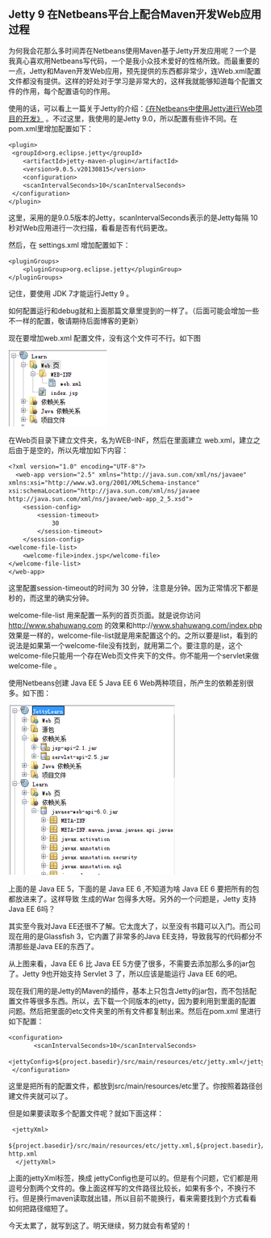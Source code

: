 ## Jetty 9 在Netbeans平台上配合Maven开发Web应用过程

为何我会花那么多时间弄在Netbeans使用Maven基于Jetty开发应用呢？一个是我真心喜欢用Netbeans写代码，一个是我小众技术爱好的性格所致。而最重要的一点，Jetty和Maven开发Web应用，预先提供的东西都非常少，连Web.xml配置文件都没有提供。这样的好处对于学习是非常大的，这样我就能够知道每个配置文件的作用，每个配置语句的作用。

使用的话，可以看上一篇关于Jetty的介绍：[《在Netbeans中使用Jetty进行Web项目的开发》](http://www.shahuwang.com/2013/08/26/%e5%9c%a8netbeans%e4%b8%ad%e4%bd%bf%e7%94%a8jetty%e8%bf%9b%e8%a1%8cweb%e9%a1%b9%e7%9b%ae%e7%9a%84%e5%bc%80%e5%8f%91.html) 。不过这里，我使用的是Jetty 9.0，所以配置有些许不同。在pom.xml里增加配置如下：

    <plugin>
     <groupId>org.eclipse.jetty</groupId>
        <artifactId>jetty-maven-plugin</artifactId>
        <version>9.0.5.v20130815</version>
        <configuration>
        <scanIntervalSeconds>10</scanIntervalSeconds>
     </configuration>
    </plugin>

这里，采用的是9.0.5版本的Jetty，scanIntervalSeconds表示的是Jetty每隔 10 秒对Web应用进行一次扫描，看看是否有代码更改。

然后，在 settings.xml 增加配置如下：

    <pluginGroups>
        <pluginGroup>org.eclipse.jetty</pluginGroup>
    </pluginGroups>

记住，要使用 JDK 7才能运行Jetty 9 。

如何配置运行和debug就和上面那篇文章里提到的一样了。（后面可能会增加一些不一样的配置，敬请期待后面博客的更新）

现在要增加web.xml 配置文件，没有这个文件可不行。如下图

 ![web.xml](img/9.png)

在Web页目录下建立文件夹，名为WEB-INF，然后在里面建立 web.xml，建立之后由于是空的，所以先增加如下内容：

    <?xml version="1.0" encoding="UTF-8"?>
      <web-app version="2.5" xmlns="http://java.sun.com/xml/ns/javaee" xmlns:xsi="http://www.w3.org/2001/XMLSchema-instance" xsi:schemaLocation="http://java.sun.com/xml/ns/javaee http://java.sun.com/xml/ns/javaee/web-app_2_5.xsd">
        <session-config>
            <session-timeout>
                30
            </session-timeout>
        </session-config>
    <welcome-file-list>
        <welcome-file>index.jsp</welcome-file>
    </welcome-file-list>
    </web-app>
 

这里配置session-timeout的时间为 30 分钟，注意是分钟。因为正常情况下都是秒的，而这里的确实分钟。

welcome-file-list 用来配置一系列的首页页面。就是说你访问 http://www.shahuwang.com 的效果和http://www.shahuwang.com/index.php 效果是一样的，welcome-file-list就是用来配置这个的。之所以要是list，看到的说法是如果第一个welcome-file没有找到，就用第二个。要注意的是，这个welcome-file只能用一个存在Web页文件夹下的文件。你不能用一个servlet来做welcome-file 。

使用Netbeans创建 Java EE 5 Java EE 6 Web两种项目，所产生的依赖差别很多。如下图：

![java ee](img/10.png)

上面的是 Java EE 5，下面的是 Java EE 6 ,不知道为啥 Java EE 6 要把所有的包都放进来了。这样导致 生成的War 包得多大呀。另外的一个问题是，Jetty 支持 Java EE 6吗？

其实至今我对Java EE还很不了解。它太庞大了，以至没有书籍可以入门。而公司现在用的是Glassfish 3，它内置了非常多的Java EE支持，导致我写的代码都分不清那些是Java EE的东西了。

从上图来看，Java EE 6 比 Java EE 5方便了很多，不需要去添加那么多的jar包了。Jetty 9也开始支持 Servlet 3 了，所以应该是能运行 Java EE 6的吧。

现在我们用的是Jetty的Maven的插件，基本上只包含Jetty的jar包，而不包括配置文件等很多东西。所以，去下载一个同版本的jetty，因为要利用到里面的配置问题。然后把里面的etc文件夹里的所有文件都复制出来。然后在pom.xml 里进行如下配置：

    <configuration>
           <scanIntervalSeconds>10</scanIntervalSeconds>
           <jettyConfig>${project.basedir}/src/main/resources/etc/jetty.xml</jettyConfig>
     </configuration>

这里是把所有的配置文件，都放到src/main/resources/etc里了。你按照着路径创建文件夹就可以了。

但是如果要读取多个配置文件呢？就如下面这样：

     <jettyXml>
         ${project.basedir}/src/main/resources/etc/jetty.xml,${project.basedir}/src/main/resources/etc/jetty-http.xml
      </jettyXml>

上面的jettyXml标签，换成 jettyConfig也是可以的。但是有个问题，它们都是用逗号分割两个文件的。像上面这样写的文件路径比较长，如果有多个，不换行不行。但是换行maven读取就出错，所以目前不能换行，看来需要找到个方式看看如何把路径缩短了。

今天太累了，就写到这了。明天继续，努力就会有希望的！

